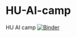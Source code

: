 # HU-AI-camp
HU AI camp 
[![Binder](https://binderhub.apps.myhu.cloud/badge_logo.svg)](https://binderhub.apps.myhu.cloud/v2/gh/cvchu/HU-AI-camp/master)

